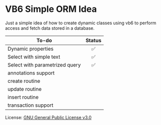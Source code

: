 # VB6 Simple ORM Idea
Just a simple idea of how to create dynamic classes using vb6 to perform access and fetch data stored in a database.

| To-do | Status |
| --- | :---: |
| Dynamic properties  | :white_check_mark: |
| Select with simple text  | :white_check_mark: |
| Select with parametrized query|  :white_check_mark: |
| annotations support||
| create routine||
| update routine||
| insert routine||
| transaction support||

License: [GNU General Public License v3.0](LICENSE)
